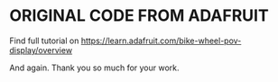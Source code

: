 ORIGINAL CODE FROM ADAFRUIT
==============================
Find full tutorial on https://learn.adafruit.com/bike-wheel-pov-display/overview


And again. Thank you so much for your work.
